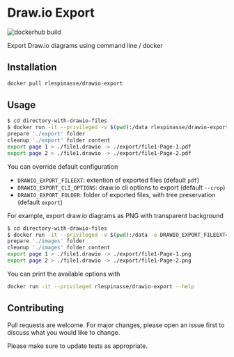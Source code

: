 # Draw.io Export

![dockerhub build](https://img.shields.io/docker/cloud/build/rlespinasse/drawio-export?style=for-the-badge)

Export Draw.io diagrams using command line / docker

## Installation

```bash
docker pull rlespinasse/drawio-export
```

## Usage

```bash
$ cd directory-with-drawio-files
$ docker run -it --privileged -v $(pwd):/data rlespinasse/drawio-export
prepare './export' folder
cleanup './export' folder content
export page 1 > ./file1.drawio -> ./export/file1-Page-1.pdf
export page 2 > ./file1.drawio -> ./export/file1-Page-2.pdf
```

You can override default configuration

* `DRAWIO_EXPORT_FILEEXT`: extention of exported files (default `pdf`)
* `DRAWIO_EXPORT_CLI_OPTIONS`: draw.io cli options to export (default `--crop`)
* `DRAWIO_EXPORT_FOLDER`: folder of exported files, with tree preservation (default `export`)

For example, export draw.io diagrams as PNG with transparent background

```bash
$ cd directory-with-drawio-files
$ docker run -it --privileged -v $(pwd):/data -e DRAWIO_EXPORT_FILEEXT=png -e DRAWIO_EXPORT_FILEEXT="-t -b 1" -e DRAWIO_EXPORT_FOLDER=images rlespinasse/drawio-export
prepare './images' folder
cleanup './images' folder content
export page 1 > ./file1.drawio -> ./export/file1-Page-1.png
export page 2 > ./file1.drawio -> ./export/file1-Page-2.png
```

You can print the available options with

```bash
docker run -it --privileged rlespinasse/drawio-export --help
```

## Contributing

Pull requests are welcome.
For major changes, please open an issue first to discuss what you would like to change.

Please make sure to update tests as appropriate.
